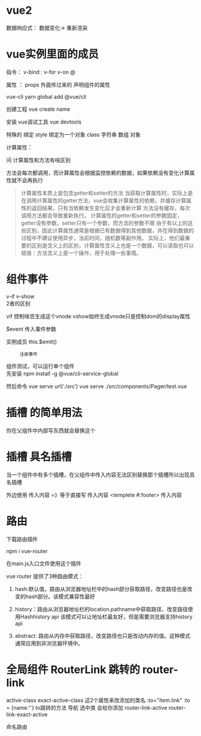 # vue2

<!-- {{}} mustach 大胡子 -->

数据响应式： 数据变化-> 重新渲染 

# vue实例里面的成员


指令： v-bind  :
       v-for 
       v-on   @ 

属性 ： props 外面传过来的  声明组件的属性

vue-cli   yarn global add @vue/cli

创建工程  vue create name

安装 vue调试工具  vue devtools


特殊的 绑定 style 绑定为一个对象
           class  字符串 数组 对象   

计算属性：

问 计算属性和方法有啥区别

方法会每次都调用，而计算属性会根据监控依赖的数据，如果依赖没有变化计算属性就不会再执行
> 计算属性本质上是包含getter和setter的方法  当获取计算属性时，实际上是在调用计算属性的getter方法，vue会收集计算属性的依赖，并缓存计算属性的返回结果，只有当依赖发生变化后才会重新计算
方法没有缓存，每次调用方法都会导致重新执行。
计算属性的getter和setter的参数固定，getter没有参数，setter只有一个参数，而方法的参数不限
由于有以上的这些区别，因此计算属性通常是根据已有数据得到其他数据，并在得到数据的过程中不建议使用异步，当前时间，随机数等副作用。
实际上，他们最重要的区别是含义上的区别，计算属性含义上也是一个数据，可以读取也可以赋值：方法含义上是一个操作，用于处理一些事情。

# 组件事件

v-if
v-show  
2者的区别

vif 控制啥否生成这个vnode  vshow始终生成vnode只是控制dom的display属性

$event 传入事件参数

实例成员  this.$emit()

         注册事件

组件测试，可以运行单个组件  
先安装  npm install -g @vue/cli-service-global

然后命令 vue serve url(‘./src’)    vue serve ./src/components/Pager/test.vue


# 插槽 的简单用法 

<!-- 内置组件 -->

<solt></solt>  你在父组件中内部写东西就会替换这个

# 插槽  具名插槽 

当一个组件中有多个插槽，在父组件中传入内容无法区别替换那个插槽所以出现具名插槽

<solt name='header'></solt>
<solt name='footer'></solt>

外边使用
<templete v-solt:default> 传入内容</templete> =》等于直接写
<templete v-solt:header> 传入内容</templete>
<templete #:footer> 传入内容</templete>

# 路由 

下载路由插件

npm i vue-router

在main.js入口文件使用这个插件

vue router 提供了3种路由模式：

1. hash:默认值。路由从浏览器地址栏中的hash部分获取路径，改变路径也是改变的hash部分。该模式兼容性最好

2. history：路由从浏览器地址栏的location.pathname中获取路径，改变路径使用Hashhistory api 该模式可以让地址栏最友好，但是需要浏览器支持history api


3. abstract: 路由从内存中获取路径，改变路径也只是改动内存的值。这种模式通常应用到非浏览器环境中。

# 全局组件 RouterLink  跳转的  router-link
active-class exact-active-class 这2个属性来改添加的类名
:to="item.link" 
:to = {name:''} 
to跳转的方法
导航 选中类 会给你添加  router-link-active router-link-exact-active

命名路由